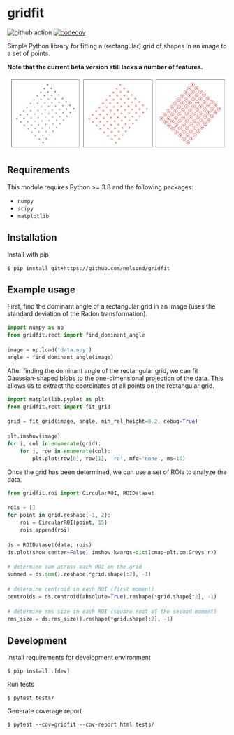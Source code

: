 # gridfit

![github action](https://github.com/nelsond/gridfit/actions/workflows/ci.yml/badge.svg) [![codecov](https://codecov.io/gh/nelsond/gridfit/branch/main/graph/badge.svg?token=BCA7549I1W)](https://codecov.io/gh/nelsond/gridfit)

Simple Python library for fitting a (rectangular) grid of shapes in an image to a set of points.

**Note that the current beta version still lacks a number of features.**

![gridfit example](docs/header.png)

## Requirements

This module requires Python >= 3.8 and the following packages:

- `numpy`
- `scipy`
- `matplotlib`

## Installation

Install with pip

```shell
$ pip install git+https://github.com/nelsond/gridfit
```

## Example usage

First, find the dominant angle of a rectangular grid in an image (uses the standard deviation of the Radon transformation).

```python
import numpy as np
from gridfit.rect import find_dominant_angle

image = np.load('data.npy')
angle = find_dominant_angle(image)
```

After finding the dominant angle of the rectangular grid, we can fit Gaussian-shaped blobs to the one-dimensional projection of the data.
This allows us to extract the coordinates of all points on the rectangular grid.

```python
import matplotlib.pyplot as plt
from gridfit.rect import fit_grid

grid = fit_grid(image, angle, min_rel_height=0.2, debug=True)

plt.imshow(image)
for i, col in enumerate(grid):
    for j, row in enumerate(col):
        plt.plot(row[0], row[1], 'ro', mfc='none', ms=10)
```

Once the grid has been determined, we can use a set of ROIs to analyze the data.

```python
from gridfit.roi import CircularROI, ROIDataset

rois = []
for point in grid.reshape(-1, 2):
    roi = CircularROI(point, 15)
    rois.append(roi)

ds = ROIDataset(data, rois)
ds.plot(show_center=False, imshow_kwargs=dict(cmap=plt.cm.Greys_r))

# determine sum across each ROI on the grid
summed = ds.sum().reshape(*grid.shape[:2], -1)

# determine centroid in each ROI (first moment)
centroids = ds.centroid(absolute=True).reshape(*grid.shape[:2], -1)

# determine rms size in each ROI (square root of the second moment)
rms_size = ds.rms_size().reshape(*grid.shape[:2], -1)
```

## Development

Install requirements for development environment

```shell
$ pip install .[dev]
```

Run tests

```shell
$ pytest tests/
```

Generate coverage report

```shell
$ pytest --cov=gridfit --cov-report html tests/
```